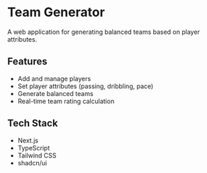 # Team Generator

A web application for generating balanced teams based on player attributes.

## Features
- Add and manage players
- Set player attributes (passing, dribbling, pace)
- Generate balanced teams
- Real-time team rating calculation

## Tech Stack
- Next.js
- TypeScript
- Tailwind CSS
- shadcn/ui
